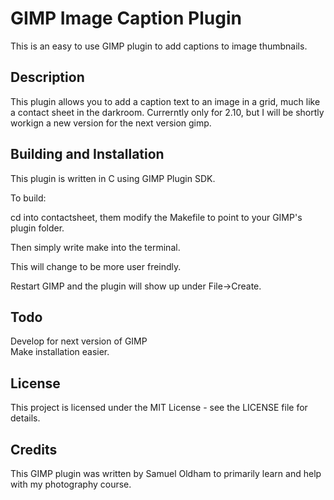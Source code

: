 # GIMP Image Caption Plugin
This is an easy to use GIMP plugin to add captions to image thumbnails. 

## Description
This plugin allows you to add a caption text to an image in a grid, much like a contact sheet in the darkroom. Currerntly only for 2.10, but I will be shortly workign a new version for the next version gimp.

## Building and Installation
This plugin is written in C using GIMP Plugin SDK.


To build:

cd into contactsheet, them modify the Makefile to point to your GIMP's plugin folder. 


Then simply write make into the terminal. 


This will change to be more user freindly.


Restart GIMP and the plugin will show up under File->Create.

## Todo
Develop for next version of GIMP\
Make installation easier.

## License
This project is licensed under the MIT License - see the LICENSE file for details.

## Credits
This GIMP plugin was written by Samuel Oldham to primarily learn and help with my photography course.